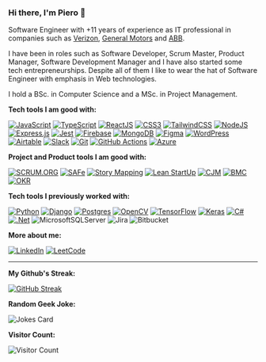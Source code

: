 ### Hi there, I'm Piero 👋

Software Engineer with +11 years of experience as IT professional in companies such as [Verizon](https://go.verizon.com/enterprise), [General Motors](https://www.gm.com/) and [ABB](https://global.abb/group/en).

I have been in roles such as Software Developer, Scrum Master, Product Manager, Software Development Manager and I have also started some tech entrepreneurships. Despite all of them I like to wear the hat of Software Engineer with emphasis in Web technologies.

I hold a BSc. in Computer Science and a MSc. in Project Management.

**Tech tools I am good with:**

[![JavaScript](https://img.shields.io/badge/JavaScript-F7DF1E.svg?style=for-the-badge&logo=JavaScript&logoColor=black)](https://developer.mozilla.org/en-US/docs/Web/JavaScript)
[![TypeScript](https://img.shields.io/badge/typescript-%23007ACC.svg?style=for-the-badge&logo=typescript&logoColor=white)](https://www.typescriptlang.org/)
[![ReactJS](https://img.shields.io/badge/React-000?style=for-the-badge&logo=react&logoColor=61DBFB)](https://reactjs.org/)
[![CSS3](https://img.shields.io/badge/css3-%231572B6.svg?style=for-the-badge&logo=css3&logoColor=white)](https://developer.mozilla.org/en-US/docs/Web/CSS)
[![TailwindCSS](https://img.shields.io/badge/Tailwind%20CSS-3490dc?style=for-the-badge&logo=tailwindcss&logoColor=white)](https://tailwindcss.com/)
[![NodeJS](https://img.shields.io/badge/node.js-6DA55F?style=for-the-badge&logo=node.js&logoColor=white)](https://nodejs.org/en/about/)
[![Express.js](https://img.shields.io/badge/express.js-%23404d59.svg?style=for-the-badge&logo=express&logoColor=%2361DAFB)](https://www.codecademy.com/article/what-is-express-js)
[![Jest](https://img.shields.io/badge/-jest-%23C21325?style=for-the-badge&logo=jest&logoColor=white)](https://jestjs.io/)
[![Firebase](https://img.shields.io/badge/firebase-%23039BE5.svg?style=for-the-badge&logo=firebase)](https://www.educative.io/answers/what-is-firebase)
[![MongoDB](https://img.shields.io/badge/MongoDB-%234ea94b.svg?style=for-the-badge&logo=mongodb&logoColor=white)](https://www.mongodb.com/what-is-mongodb)
[![Figma](https://img.shields.io/badge/figma-%23F24E1E.svg?style=for-the-badge&logo=figma&logoColor=white)](https://www.figma.com/)
[![WordPress](https://img.shields.io/badge/WordPress-%23117AC9.svg?style=for-the-badge&logo=WordPress&logoColor=white)](https://en.wikipedia.org/wiki/WordPress)
[![Airtable](https://img.shields.io/badge/Airtable-18BFFF?style=for-the-badge&logo=Airtable&logoColor=white)](https://www.airtable.com/)
[![Slack](https://img.shields.io/badge/Slack-4A154B?style=for-the-badge&logo=slack&logoColor=white)](https://slack.com/help/articles/115004071768-What-is-Slack-)
[![Git](https://img.shields.io/badge/git-%23F05033.svg?style=for-the-badge&logo=git&logoColor=white)](https://git-scm.com/)
[![GitHub Actions](https://img.shields.io/badge/github%20actions-%232671E5.svg?style=for-the-badge&logo=githubactions&logoColor=white)](https://docs.github.com/en/actions/learn-github-actions/understanding-github-actions)
[![Azure](https://img.shields.io/badge/azure-%230072C6.svg?style=for-the-badge&logo=microsoftazure&logoColor=white)](https://www.techtarget.com/searchcloudcomputing/definition/Windows-Azure)

**Project and Product tools I am good with:**

[![SCRUM.ORG](https://img.shields.io/badge/SCRUM-SCRUM.ORG-137B92?style=for-the-badge)](https://www.scrum.org/resources/what-is-scrum)
[![SAFe](https://img.shields.io/badge/Scaled%20Agile-SAFe-053947?style=for-the-badge)](https://www.scaledagile.com/what-is-safe/)
[![Story Mapping](https://img.shields.io/badge/Product%20Planning-User%20Story%20Map-green?style=for-the-badge)](https://www.visual-paradigm.com/guide/agile-software-development/what-is-user-story-mapping/)
[![Lean StartUp](https://img.shields.io/badge/product%20development-Lean%20Startup-blue?style=for-the-badge)](https://www.lean.org/lexicon-terms/lean-startup/)
[![CJM](https://img.shields.io/badge/Customer%20Experience-Customer%20Journey%20Map-yellow?style=for-the-badge)](https://hbr.org/2010/11/using-customer-journey-maps-to)
[![BMC](https://img.shields.io/badge/Business%20Planning-Business%20Model%20Canvas-purple?style=for-the-badge)](https://www.businessmodelsinc.com/en/inspiration/tools/business-model-canvas)
[![OKR](https://img.shields.io/badge/Objectives%20Management-OKR-E23123?style=for-the-badge)](https://www.whatmatters.com/faqs/okr-meaning-definition-example)

**Tech tools I previously worked with:**

[![Python](https://img.shields.io/badge/python-3670A0?style=for-the-badge&logo=python&logoColor=ffdd54)](https://www.python.org/doc/essays/blurb/)
[![Django](https://img.shields.io/badge/django-%23092E20.svg?style=for-the-badge&logo=django&logoColor=white)](https://developer.mozilla.org/en-US/docs/Learn/Server-side/Django/Introduction#what_is_django)
[![Postgres](https://img.shields.io/badge/postgres-%23316192.svg?style=for-the-badge&logo=postgresql&logoColor=white)](https://www.postgresql.org/about/)
[![OpenCV](https://img.shields.io/badge/opencv-%23white.svg?style=for-the-badge&logo=opencv&logoColor=white)](https://opencv.org/about/)
[![TensorFlow](https://img.shields.io/badge/TensorFlow-%23FF6F00.svg?style=for-the-badge&logo=TensorFlow&logoColor=white)](https://www.tensorflow.org/)
[![Keras](https://img.shields.io/badge/Keras-%23D00000.svg?style=for-the-badge&logo=Keras&logoColor=white)](https://keras.io/)
[![C#](https://img.shields.io/badge/c%23-%23239120.svg?style=for-the-badge&logo=c-sharp&logoColor=white)](https://learn.microsoft.com/en-us/dotnet/csharp/tour-of-csharp/)
[![.Net](https://img.shields.io/badge/.NET-5C2D91?style=for-the-badge&logo=.net&logoColor=white)](https://dotnet.microsoft.com/en-us/learn/dotnet/what-is-dotnet)
![MicrosoftSQLServer](https://img.shields.io/badge/Microsoft%20SQL%20Sever-CC2927?style=for-the-badge&logo=microsoft%20sql%20server&logoColor=white)
![Jira](https://img.shields.io/badge/jira-%230A0FFF.svg?style=for-the-badge&logo=jira&logoColor=white)
![Bitbucket](https://img.shields.io/badge/bitbucket-%230047B3.svg?style=for-the-badge&logo=bitbucket&logoColor=white)


**More about me:**

<a href="https://www.linkedin.com/in/pieroguerrero/" target="_blank">![LinkedIn](https://img.shields.io/badge/linkedin-%230077B5.svg?style=for-the-badge&logo=linkedin&logoColor=white)</a>
<a href="https://leetcode.com/pieroguerrero/" target="_blank">![LeetCode](https://img.shields.io/badge/LeetCode-000000?style=for-the-badge&logo=LeetCode&logoColor=#d16c06)</a>

---

**My Github's Streak:**

[![GitHub Streak](http://github-readme-streak-stats.herokuapp.com?user=pieroguerrero&theme=blood&hide_border=false)](https://git.io/streak-stats)

**Random Geek Joke:**

![Jokes Card](https://readme-jokes.vercel.app/api)

**Visitor Count:**

![Visitor Count](https://profile-counter.glitch.me/pieroguerrero/count.svg)
